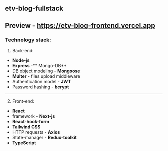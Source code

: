 ## etv-blog-fullstack
## **Preview** - https://etv-blog-frontend.vercel.app

### Technology stack:
1. Back-end:
  - **Node-js**
  - **Express**
  -** Mongo-DB**
  - DB object modeling - **Mongoose**
  - **Multer** - files upload  middleware
  - Authentication model - **JWT**
  - Password hashing - **bcrypt**
---
2. Front-end:
  - **React**
  -  framework - **Next-js**
  - **React-hook-form**
  - **Tailwind CSS**
  - HTTP requests - **Axios**
  - State-manager - **Redux-toolkit**
  - **TypeScript**
  
